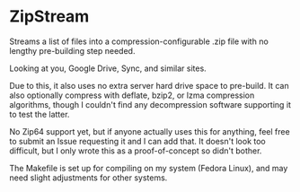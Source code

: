 # ZipStream
Streams a list of files into a compression-configurable .zip file with no lengthy pre-building step needed.

Looking at you, Google Drive, Sync, and similar sites.

Due to this, it also uses no extra server hard drive space to pre-build. It can also optionally compress with deflate, bzip2, or lzma compression algorithms, though I couldn't find any decompression software supporting it to test the latter.

No Zip64 support yet, but if anyone actually uses this for anything, feel free to submit an Issue requesting it and I can add that. It doesn't look too difficult, but I only wrote this as a proof-of-concept so didn't bother.

The Makefile is set up for compiling on my system (Fedora Linux), and may need slight adjustments for other systems.
